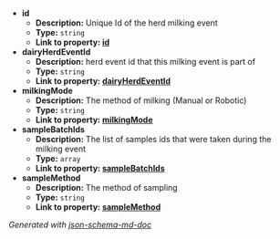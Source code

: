  - <b id="#/properties/id">id</b>
	 - **Description:** Unique Id of the herd milking event
	 - **Type:** `string`
	 - <b id="idid">Link to property: [id](#id)</b>
 - <b id="#/properties/dairyHerdEventId">dairyHerdEventId</b>
	 - **Description:** herd event id that this milking event is part of
	 - **Type:** `string`
	 - <b id="dairyherdeventiddairyherdeventid">Link to property: [dairyHerdEventId](#dairyHerdEventId)</b>
 - <b id="#/properties/milkingMode">milkingMode</b>
	 - **Description:** The method of milking (Manual or Robotic)
	 - **Type:** `string`
	 - <b id="milkingmodemilkingmode">Link to property: [milkingMode](#milkingMode)</b>
 - <b id="#/properties/sampleBatchIds">sampleBatchIds</b>
	 - **Description:** The list of samples ids that were taken during the milking event
	 - **Type:** `array`
	 - <b id="samplebatchidssamplebatchids">Link to property: [sampleBatchIds](#sampleBatchIds)</b>
 - <b id="#/properties/sampleMethod">sampleMethod</b>
	 - **Description:** The method of sampling
	 - **Type:** `string`
	 - <b id="samplemethodsamplemethod">Link to property: [sampleMethod](#sampleMethod)</b>

_Generated with [json-schema-md-doc](https://brianwendt.github.io/json-schema-md-doc/)_